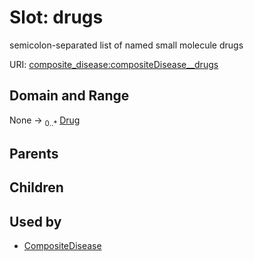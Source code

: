 
# Slot: drugs


semicolon-separated list of named small molecule drugs

URI: [composite_disease:compositeDisease__drugs](http://w3id.org/ontogpt/composite_disease/compositeDisease__drugs)


## Domain and Range

None &#8594;  <sub>0..\*</sub> [Drug](Drug.md)

## Parents


## Children


## Used by

 * [CompositeDisease](CompositeDisease.md)

